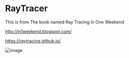 # RayTracer
This is from The book named Ray Tracing in One Weekend

http://in1weekend.blogspot.com/

https://raytracing.github.io/

![image](/output/outputImage.png)
